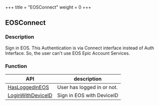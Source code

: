 +++
title = "EOSConnect"
weight = 0
+++
## EOSConnect

### Description
Sign in EOS. This Authentication is via Connect interface instead of Auth Interface. So, the user can't use EOS Epic Account Services.

### Function 
| API | description |
| --- | --- |
| [HasLoggedinEOS](../EOSConnect/hasloggedineos) | User has logged in or not. |
| [LoginWithDeviceID](../EOSConnect/loginwithdeviceid) | Sign in EOS with DeviceID |